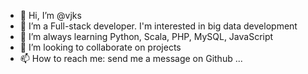 - 👋 Hi, I’m @vjks
- 👀 I’m a Full-stack developer. I'm interested in big data development
- 🌱 I’m always learning Python, Scala, PHP, MySQL, JavaScript
- 💞️ I’m looking to collaborate on projects
- 📫 How to reach me: send me a message on Github ...

<!---
vjks/vjks is a ✨ special ✨ repository because its `README.md` (this file) appears on your GitHub profile.
You can click the Preview link to take a look at your changes.
--->
